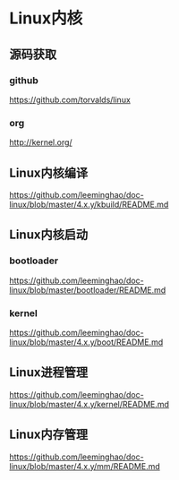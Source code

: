 Linux内核
========================================

源码获取
----------------------------------------

### github

https://github.com/torvalds/linux

### org

http://kernel.org/

Linux内核编译
----------------------------------------

https://github.com/leeminghao/doc-linux/blob/master/4.x.y/kbuild/README.md

Linux内核启动
-----------------------------------------

### bootloader

https://github.com/leeminghao/doc-linux/blob/master/bootloader/README.md

### kernel

https://github.com/leeminghao/doc-linux/blob/master/4.x.y/boot/README.md

Linux进程管理
-----------------------------------------

https://github.com/leeminghao/doc-linux/blob/master/4.x.y/kernel/README.md

Linux内存管理
-----------------------------------------

https://github.com/leeminghao/doc-linux/blob/master/4.x.y/mm/README.md
